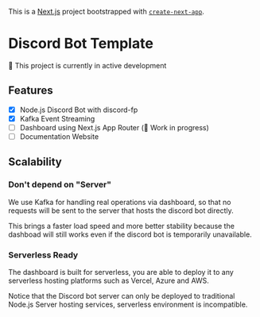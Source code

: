 This is a [Next.js](https://nextjs.org/) project bootstrapped with [`create-next-app`](https://github.com/vercel/next.js/tree/canary/packages/create-next-app).

# Discord Bot Template

🚧 This project is currently in active development

## Features

-   [x] Node.js Discord Bot with discord-fp
-   [x] Kafka Event Streaming
-   [ ] Dashboard using Next.js App Router (🚧 Work in progress)
-   [ ] Documentation Website

## Scalability

### Don't depend on "Server"

We use Kafka for handling real operations via dashboard, so that no requests will be sent to the server that hosts the discord bot directly.

This brings a faster load speed and more better stability because the dashboad will still works even if the discord bot is temporarily unavailable.

### Serverless Ready

The dashboard is built for serverless, you are able to deploy it to any serverless hosting platforms such as Vercel, Azure and AWS.

Notice that the Discord bot server can only be deployed to traditional Node.js Server hosting services, serverless environment is incompatible.
